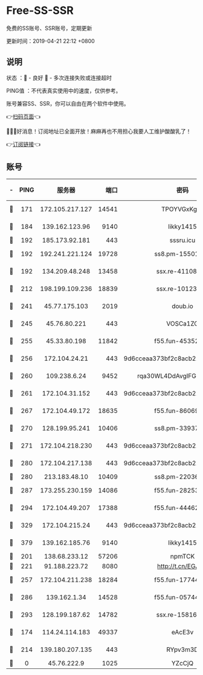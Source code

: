 # Free-SS-SSR

免费的SS账号、SSR账号，定期更新

更新时间：2019-04-21 22:12 +0800

## 说明

状态     ：🙂 - 良好 🙁 - 多次连接失败或连接超时

PING值   ：不代表真实使用中的速度，仅供参考。

账号兼容SS、SSR，你可以自由在两个软件中使用。

👉[扫码页面](https://liesauer.github.io/Free-SS-SSR/)👈

🎉🎉🎉好消息！订阅地址已全面开放！麻麻再也不用担心我要人工维护酸酸乳了！

👉[订阅链接](https://www.liesauer.net/yogurt/subscribe?ACCESS_TOKEN=DAYxR3mMaZAsaqUb)👈

## 账号

|-|PING|服务器|端口|密码|加密方式|区域|
|:----:|:----:|:-----:|-----:|:----:|:----:|:----:|
|🙂|171|172.105.217.127|14541|TPOYVGxKglpi|aes-256-cfb|JP|
|🙂|184|139.162.123.96|9140|likky1415|aes-256-cfb|JP|
|🙂|192|185.173.92.181|443|sssru.icu|rc4-md5|RU|
|🙂|192|192.241.221.124|19728|ss8.pm-15501985|aes-256-cfb|US|
|🙂|192|134.209.48.248|13458|ssx.re-41108917|aes-256-cfb|US|
|🙂|212|198.199.109.236|18839|ssx.re-10123723|aes-256-cfb|US|
|🙂|241|45.77.175.103|2019|doub.io|aes-128-ctr|SG|
|🙂|245|45.76.80.221|443|VOSCa1ZG|aes-256-cfb|DE|
|🙂|255|45.33.80.198|11842|f55.fun-45352545|aes-256-cfb|US|
|🙂|256|172.104.24.21|443|9d6cceaa373bf2c8acb22e60b6a58be6|aes-256-cfb|US|
|🙂|260|109.238.6.24|9452|rqa30WL4DdAvgIFG6Fs3znzTa|aes-256-cfb|FR|
|🙂|261|172.104.31.152|443|9d6cceaa373bf2c8acb22e60b6a58be6|aes-256-cfb|US|
|🙂|267|172.104.49.172|18635|f55.fun-86069991|aes-256-cfb|SG|
|🙂|270|128.199.95.241|10406|ss8.pm-33937991|aes-256-cfb|SG|
|🙂|271|172.104.218.230|443|9d6cceaa373bf2c8acb22e60b6a58be6|aes-256-cfb|US|
|🙂|280|172.104.217.138|443|9d6cceaa373bf2c8acb22e60b6a58be6|aes-256-cfb|US|
|🙂|280|213.183.48.10|10409|ss8.pm-22036959|rc4-md5|RU|
|🙂|287|173.255.230.159|14086|f55.fun-28253939|aes-256-cfb|US|
|🙂|294|172.104.49.207|17388|f55.fun-44462258|aes-256-cfb|SG|
|🙂|329|172.104.215.24|443|9d6cceaa373bf2c8acb22e60b6a58be6|aes-256-cfb|US|
|🙂|379|139.162.185.76|9140|likky1415|aes-256-cfb|DE|
|🙂|201|138.68.233.12|57206|npmTCK|rc4-md5|US|
|🙂|221|91.188.223.72|8080|http://t.cn/EGJIyrl|rc4-md5|RU|
|🙂|257|172.104.211.238|18284|f55.fun-17744307|aes-256-cfb|US|
|🙂|286|139.162.1.34|14528|f55.fun-05744880|aes-256-cfb|SG|
|🙂|293|128.199.187.62|14782|ssx.re-15816563|aes-256-cfb|SG|
|🙁|174|114.24.114.183|49337|eAcE3v|chacha20-ietf|TW|
|🙁|214|139.180.207.135|443|RYpv3m3D|aes-256-cfb|JP|
|🙁|0|45.76.222.9|1025|YZcCjQ|rc4-md5|JP|

